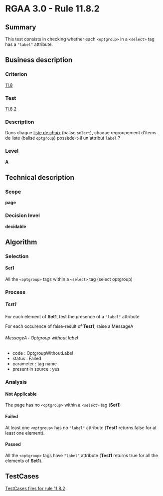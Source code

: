 # RGAA 3.0 -  Rule 11.8.2

## Summary

This test consists in checking whether each `<optgroup>` in a `<select>` tag has a `"label"` attribute.

## Business description

### Criterion

[11.8](http://disic.github.io/rgaa_referentiel_en/RGAA3.0_Criteria_English_version_v1.html#crit-11-8)

### Test

[11.8.2](http://disic.github.io/rgaa_referentiel_en/RGAA3.0_Criteria_English_version_v1.html#test-11-8-2)

### Description

Dans chaque <a href="http://references.modernisation.gouv.fr/referentiel-technique-0#mListeChoix">liste de choix</a> (balise `select`), chaque regroupement d'items de liste (balise `optgroup`) poss&egrave;de-t-il un attribut `label` ?

### Level

**A**

## Technical description

### Scope

**page**

### Decision level

**decidable**

## Algorithm

### Selection

#### Set1

All the `<optgroup>` tags within a `<select>` tag (select optgroup)

### Process

##### Test1

For each element of **Set1**, test the presence of a `"label"` attribute

For each occurence of false-result of **Test1**, raise a MessageA

###### MessageA : Optgroup without label

-   code : OptgroupWithoutLabel
-   status : Failed
-   parameter : tag name
-   present in source : yes

### Analysis

#### Not Applicable

The page has no `<optgroup>` within a `<select>` tag (**Set1**)

#### Failed

At least one `<optgroup>` has no `"label"` attribute (**Test1** returns false for at least one element).

#### Passed

All the `<optgroup>` tags have `"label"` attribute (**Test1** returns true for all the elements of **Set1**).



##  TestCases 

[TestCases files for rule 11.8.2](https://github.com/Asqatasun/Asqatasun/tree/master/rules/rules-rgaa3.0/src/test/resources/testcases/rgaa30/Rgaa30Rule110802/) 


